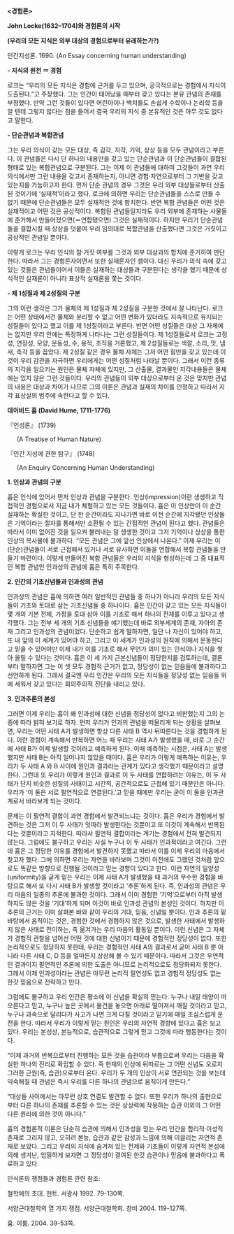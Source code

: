 **<경험론>**

**John Locke(1632–1704)와 경험론의 시작**

**(우리의 모든 지식은 외부 대상의 경험으로부터 유래하는가?)**

인간지성론. 1690. (An Essay concerning human understanding)

**- 지식의 원천 ＝ 경험**

로크는 “우리의 모든 지식은 경험에 근거를 두고 있으며, 궁극적으로는 경험에서 지식이 도출된다.”고 주장했다. 그는 인간이 태어났을 때부터 갖고 있다는 본유 관념의 존재를 부정했다. 만약 그런 것들이 있다면 어린아이나 백치들도 손쉽게 수학이나 논리학 등을 알 텐데 그렇지 않다는 점을 들어서 결국 우리의 지식 중 본유적인 것은 아무 것도 없다고 말한다. 

**- 단순관념과 복합관념**

그는 우리 의식이 갖는 모든 대상, 즉 감각, 지각, 기억, 상상 등을 모두 관념이라고 부른다. 이 관념들은 다시 단 하나의 내용만을 갖고 있는 단순관념과 이 단순관념들이 결합된 형태로 있는 복합관념으로 구분된다. 그는 이제 이 관념들에 대하여 그것들이 과연 우리 의식에서만 그런 내용을 갖고서 존재하는지, 아니면 경험·자연으로부터 그 기반을 갖고 있는지를 가늠하고자 한다. 먼저 단순 관념의 경우 그것은 우리 외부 대상들로부터 산출된 것이기에 ‘실재적’이라고 했다. 로크에 의하면 우리는 단순관념들을 스스로 만들 수 없기 때문에 단순관념들은 모두 실재적인 것에 합치한다. 반면 복합 관념들은 어떤 것은 실재적이고 어떤 것은 공상적이다. 복합된 관념들일지라도 우리 외부에 존재하는 사물들에 준거해서 만들어졌으면(＝연합됐으면) 그것은 실재적이다. 하지만 우리가 단순관념들을 결합시킬 때 상상을 덧붙여 우리 임의대로 복합관념을 산출했다면 그것은 거짓이고 공상적인 관념일 뿐이다.

이렇게 로크는 우리 인식의 참·거짓 여부를 그것과 외부 대상과의 합치에 준거하여 판단한다. 따라서 그는 경험론자이면서 또한 실재론자인 셈이다. 대신 우리가 의식 속에 갖고 있는 것들은 관념들이어서 이들은 실재하는 대상들과 구분된다는 생각을 했기 때문에 상식적인 실재론이 아니라 표상적 실재론을 쫓는 것이다. 


**- 제 1성질과 제 2성질의 구분**

그의 이런 생각은 그가 물체의 제 1성질과 제 2성질을 구분한 것에서 잘 나타난다. 로크는 어떤 상태에서건 물체와 분리할 수 없고 어떤 변화가 있더라도 지속적으로 유지되는 성질들이 있다고 했고 이를 제 1성질이라고 부른다. 반면 어떤 성질들은 대상 그 자체에는 없지만 우리 안에는 특정하게 나타나는 그런 성질들이다. 제 1성질들로서 로크는 고정성, 연장성, 모양, 운동성, 수, 용적, 조직을 거론했고, 제 2성질들로는 색깔, 소리, 맛, 냄새, 촉각 등을 꼽았다. 제 2성질 같은 경우 물체 자체는 그저 어떤 힘만을 갖고 있는데 이것이 우리 감관을 자극하면 우리에게는 어떤 성질처럼 나타날 뿐이다. 그래서 이런 종류의 지각을 일으키는 원인은 물체 자체에 있지만, 그 산출물, 결과물인 지각내용들은 물체에는 있지 않은 그런 것들이다. 우리의 관념들이 외부 대상으로부터 온 것은 맞지만 관념의 내용은 대상과 차이가 나므로 그의 이론은 관념과 실재의 차이를 인정하고 따라서 지각 표상설의 범주에 속한다고 할 수 있다.



**데이비드 흄 (David Hume, 1711-1776)** 

『인성론』 (1739) 

`	`(A Treatise of Human Nature)

『인간 지성에 관한 탐구』 (1748)

`	`(An Enquiry Concerning Human Understanding)


**1. 인상과 관념의 구분**

흄은 인식에 있어서 먼저 인상과 관념을 구분한다. 인상(impression)이란 생생하고 직접적인 경험으로서 지금 내가 체험하고 있는 모든 것들이다. 흄은 이 인상만이 이 순간 실재하는 확실한 것이고, 단 한 순간이라도 지나가면 바로 이전 순간에 지각됐던 인상들은 기억이라는 절차를 통해서만 소환될 수 있는 간접적인 관념이 된다고 했다. 관념들은 따라서 이미 없어진 것을 일으켜 불러내는 덜 생생한 것이고 그저 기억이나 상상을 통한 인상의 복사물에 불과하다. “모든 관념은 그에 앞선 인상에서 나온다.” 이제 우리는 이 (단순)관념들이 서로 근접해서 있거나 서로 유사하면 이들을 연합해서 복합 관념들을 만들기 마련이다. 이렇게 만들어진 복합 관념들은 우리의 지식을 형성하는데 그 중 대표적인 복합 관념인 인과성의 관념에 흄은 특히 주목한다. 

**2. 인간의 기초신념들과 인과성의 관념**

인과성의 관념은 흄에 의하면 여러 일반적인 관념들 중 하나가 아니라 우리의 모든 지식들이 기초와 토대로 삼는 기초신념들 중 하나이다. 흄은 인간이 갖고 있는 모든 지식들이 몇 개의 기본 전제, 가정을 토대 삼아 이를 기초로 해서 하나의 전체를 이루고 있다고 생각했다. 그는 전부 세 개의 기초 신념들을 얘기했는데 바로 외부세계의 존재, 자아의 존재 그리고 인과성의 관념이었다. 단순하고 쉽게 말하자면, 일단 나 자신이 있어야 하고, 또 내 앞의 이 세계가 있어야 하고, 그리고 이 세계가 인과성의 원칙에 의해서 운동한다고 믿을 수 있어야만 이제 내가 이를 기초로 해서 무언가 의미 있는 인식이나 지식을 쌓아 올릴 수 있다는 것이다. 흄은 이 세 가지 근본신념들이 정당한지를 검토하는데, 결론부터 말하자면 그는 이 셋 모두 경험적 근거가 없고, 정당성이 없는 믿음들에 불과하다고 선언하게 된다. 그래서 결국엔 우리 인간은 우리의 모든 지식들을  정당성 없는 믿음들 위에 세워서 갖고 있다는 회의주의적 진단을 내리고 있다.

**3. 인과추론의 본성**

그러면 이제 우리는 흄이 왜 인과성에 대한 신념을 정당성이 없다고 비판했는지 그의 논증에 따라 밝혀 보기로 하자. 먼저 우리가 인과의 관념을 떠올리게 되는 상황을 살펴보면, 우리는 어떤 사태 A가 발생하면 항상 다른 사태 B 역시 뒤따른다는 것을 경험하게 된다. 이런 경험이 계속해서 반복하면 어느 때 우리는 사태  A가 발생했을 때, 바로 그 순간에 사태 B가 이제 발생할 것이라고 예측하게 된다. 이때 예측하는 시점은, 사태  A는 발생했지만 사태 B는 아직 일어나지 않았을 때이다. 흄은 우리가 이렇게 예측하는 이유는, 우리가 두 사태 A 와 B 사이에 원인과 결과라는 관계가 있다고 생각했기 때문이라고 설명한다. 그런데 또 우리가 이렇게 원인과 결과로 이 두 사태를 연합하려는 이유는, 이 두 사태가 단지 비슷한 성질의 사태이고 시간적, 공간적으로도 근접해 있기 때문만은 아니다. 우리가 ‘이 둘은 서로 필연적으로 연결된다.’고 믿을 때에만 우리는 굳이 이 둘을 인과관계로서 바라보게 되는 것이다. 

문제는 이 필연적 결합이 과연 경험에서 발견되느냐는 것이다. 흄은 우리가 경험에서 발견하는 것은 그저 이 두 사태가 잇따라 발생한다는 것뿐이고 또 이것이 계속해서 반복된다는 것뿐이라고 지적한다. 따라서 필연적 결합이라는 계기는 경험에서 전혀 발견되지 않는다. 그럼에도 불구하고 우리는 사실 누구나 이 두 사태가 인과적이라고 여긴다. 그런데 흄은 그 정당한 이유를 경험에서 발견하지 못했고 따라서 이를 이제 우리의 마음에서 찾고자 했다. 그에 의하면 우리는 자연을 바라보며 그것이 이전에도 그랬던 것처럼 앞으로도 똑같은 방향으로 진행될 것이라고 믿는 경향이 있다고 한다. 이런 자연의 일양성(uniformity)을 굳게 믿는 우리는 이제 사태 A가 발생했을 때 과거의 무수한 경험을 바탕으로 해서 또 다시 사태 B가 발생할 것이라고 ‘추론’하게 된다. 즉, 인과성의 관념은 우리 마음의 일종의 추론에 불과한 것이다. 그래서 이미 경험한 ‘기억’으로부터 아직 발생하지도 않은 것을 ‘기대’하게 되며 이것이 바로 인과성 관념의 본성인 것이다. 하지만 이 추론의 근거는 이미 살펴본 바와 같이 우리의 기대, 믿음, 신념일 뿐이다. 인과 추론의 밑바탕에서 움직이는 것은, 경험한 것에서 경험하지 않은 것으로, 발생한 사태에서 발생하지 않은 사태로 전이하는, 즉 옮겨가는 우리 마음의 활동일 뿐이다. 이런 신념은 그 자체가 경험적 관찰을 넘어선 어떤 것에 대한 신념이기 때문에 경험적인 정당성이 없다. 또한 논리적으로도 정당하지 못한데, 우리는 경험적인 사태 A의 결과로서 굳이 사태 B 뿐 아니라 다른 사태 C, D 등을 얼마든지 상상해 볼 수 있기 때문이다. 따라서 그것은 우연적인 결과이지 필연적인 추론에 의한 도출은 아니므로 논리적으로도 정당화되지 못한다. 그래서 이제 인과성이라는 관념은 아무런 논리적 필연성도 없고 경험적 정당성도 없는 한갓 믿음으로 전락하고 만다.

그럼에도 불구하고 우리 인간은 평소에 이 신념을 확실히 믿는다. 누구나 내일 태양이 떠오른다고 믿고, 누구나 높은 곳에서 물건을 놓으면 아래로 떨어져서 깨질 것이라고 믿고, 누구나 과속으로 달리다가 사고가 나면 크게 다칠 것이라고 믿기에 매일 조심스럽게 운전을 한다. 따라서 우리가 이렇게 믿는 원인은 우리의 자연적 경향에 있다고 흄은 보고 있다. 우리는 본성상, 본능적으로, 습관적으로 그렇게 믿고 그것에 따라 행동한다는 것이다. 

“이제 과거의 반복으로부터 진행하는 모든 것을 습관이라 부름으로써 우리는 다음을 확실한 하나의 진리로 확립할 수 있다. 즉 현재의 인상에 뒤따르는 그 어떤 신념도 오로지 그러한 근원(즉, 습관)으로부터 온다. 우리가 두 개의 인상이 서로 연관되는 것을 보는데 익숙해질 때 관념은 즉시 우리를 다른 하나의 관념으로 움직이게 만든다.”

“대상들 사이에서는 아무런 상호 연결도 발견할 수 없다. 또한 우리가 하나의 출현으로부터 다른 하나의 존재를 추론할 수 있는 것은 상상력에 작용하는 습관 이외의 그 어떤 다른 원리에 의한 것이 아니다.”

흄의 경험론적 이론은 단순히 습관에 의해서 인과성을 믿는 우리 인간을 합리적·이성적 존재로 그리지 않고, 오히려 본능, 습관과 같은 감성과 느낌에 의해 이끌리는 자연적 존재로 보았다. 그리고 우리의 지식에 숨겨져 있는 전제와 기초들이 이렇게 자연적 본성에 의해 생겨난, 엄밀하게 보자면 그 정당성이 결여된 한갓 습관이나 믿음에 불과하다고 폭로하고 있다.


인식론의 쟁점들과 경험론 관련 참조:

철학에의 초대. 헌트. 서광사 1992. 79-130쪽.

서양근대철학의 열 가지 쟁점. 서양근대철학회. 창비 2004. 119-127쪽.

흄. 이룸. 2004. 39-53쪽.